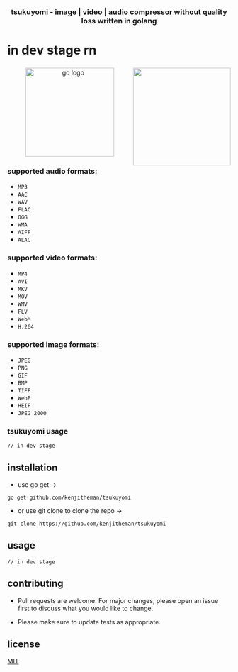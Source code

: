 <h3 align="center">tsukuyomi - image | video | audio compressor without quality loss written in golang</h3> 

# in dev stage rn

###

<img align="right" height="220" src="https://media.tenor.com/3wBClQGtDkgAAAAC/hououin-kyouma.gif"  />

###

<div align="center">
  <img src="https://cdn.jsdelivr.net/gh/devicons/devicon/icons/go/go-original.svg" height="200" alt="go logo"  />
</div>

###

### supported audio formats:

- `MP3`
- `AAC`
- `WAV`
- `FLAC`
- `OGG`
- `WMA`
- `AIFF`
- `ALAC`

### supported video formats:

- `MP4`
- `AVI`
- `MKV`
- `MOV`
- `WMV`
- `FLV`
- `WebM`
- `H.264`

### supported image formats:

- `JPEG`
- `PNG`
- `GIF`
- `BMP`
- `TIFF`
- `WebP`
- `HEIF`
- `JPEG 2000`

### tsukuyomi usage

```
// in dev stage
```

## installation

- use go get ->

```
go get github.com/kenjitheman/tsukuyomi
```

- or use git clone to clone the repo ->

```
git clone https://github.com/kenjitheman/tsukuyomi
```

## usage

```
// in dev stage
```

## contributing

- Pull requests are welcome. For major changes, please open an issue first
to discuss what you would like to change.

- Please make sure to update tests as appropriate.

## license

[MIT](https://choosealicense.com/licenses/mit/)
